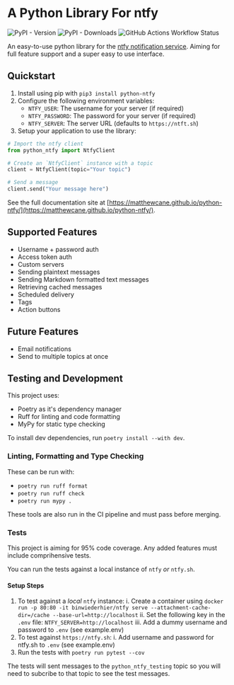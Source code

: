 # A Python Library For ntfy

![PyPI - Version](https://img.shields.io/pypi/v/python-ntfy?link=https%3A%2F%2Fpypi.org%2Fproject%2Fpython-ntfy%2F)
![PyPI - Downloads](https://img.shields.io/pypi/dm/python-ntfy?link=https%3A%2F%2Fpypistats.org%2Fpackages%2Fpython-ntfy)
![GitHub Actions Workflow Status](https://img.shields.io/github/actions/workflow/status/MatthewCane/python-ntfy/publish.yml?link=https%3A%2F%2Fgithub.com%2FMatthewCane%2Fpython-ntfy%2Factions%2Fworkflows%2Fpublish.yml)

An easy-to-use python library for the [ntfy notification service](https://ntfy.sh/). Aiming for full feature support and a super easy to use interface.

## Quickstart

1. Install using pip with `pip3 install python-ntfy`
2. Configure the following environment variables:
    - `NTFY_USER`: The username for your server (if required)
    - `NTFY_PASSWORD`: The password for your server (if required)
    - `NTFY_SERVER`: The server URL (defaults to `https://ntft.sh`)
3. Setup your application to use the library:

```python
# Import the ntfy client
from python_ntfy import NtfyClient

# Create an `NtfyClient` instance with a topic
client = NtfyClient(topic="Your topic")

# Send a message
client.send("Your message here")
```

See the full documentation site at [https://matthewcane.github.io/python-ntfy/](https://matthewcane.github.io/python-ntfy/).

## Supported Features

- Username + password auth
- Access token auth
- Custom servers
- Sending plaintext messages
- Sending Markdown formatted text messages
- Retrieving cached messages
- Scheduled delivery
- Tags
- Action buttons

## Future Features

- Email notifications
- Send to multiple topics at once

## Testing and Development

This project uses:

- Poetry as it's dependency manager
- Ruff for linting and code formatting
- MyPy for static type checking

To install dev dependencies, run `poetry install --with dev`.

### Linting, Formatting and Type Checking

These can be run with:

- `poetry run ruff format`
- `poetry run ruff check`
- `poetry run mypy .`

These tools are also run in the CI pipeline and must pass before merging.

### Tests

This project is aiming for 95% code coverage. Any added features must include comprihensive tests.

You can run the tests against a local instance of `ntfy` *or* `ntfy.sh`.

#### Setup Steps

1. To test against a *local* `ntfy` instance:
    i. Create a container using `docker run -p 80:80 -it binwiederhier/ntfy serve --attachment-cache-dir=/cache --base-url=http://localhost`
    ii. Set the following key in the `.env` file: `NTFY_SERVER=http://localhost`
    iii. Add a dummy username and password to `.env` (see example.env)
2. To test against `https://ntfy.sh`:
    i. Add username and password for ntfy.sh to `.env` (see example.env)
3. Run the tests with `poetry run pytest --cov`

The tests will sent messages to the `python_ntfy_testing` topic so you will need to subcribe to that topic to see the test messages.
